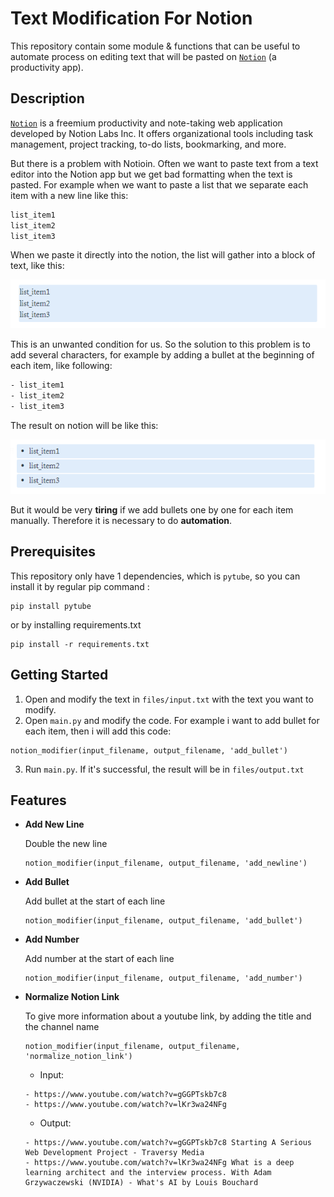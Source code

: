 # Text Modification For Notion
This repository contain some module &amp; functions that can be useful to automate process on editing text that will be pasted on [`Notion`](notion.so) (a productivity app).

## Description
[`Notion`](notion.so) is a freemium productivity and note-taking web application developed by Notion Labs Inc. It offers organizational tools including task management, project tracking, to-do lists, bookmarking, and more.

But there is a problem with Notioin. Often we want to paste text from a text editor into the Notion app but we get bad formatting when the text is pasted. For example when we want to paste a list that we separate each item with a new line like this:

  ```sh
list_item1
list_item2
list_item3
  ```

When we paste it directly into the notion, the list will gather into a block of text, like this:

![1](images/1.PNG)

This is an unwanted condition for us. So the solution to this problem is to add several characters, for example by adding a bullet at the beginning of each item, like following:

  ```sh
- list_item1
- list_item2
- list_item3
  ```
The result on notion will be like this:

![2](images/2.PNG)

But it would be very **tiring** if we add bullets one by one for each item manually. Therefore it is necessary to do **automation**.

## Prerequisites

This repository only have 1 dependencies, which is `pytube`, so you can install it by regular pip command :
```
pip install pytube
```
or by installing requirements.txt
```
pip install -r requirements.txt
```

## Getting Started

1. Open and modify the text in `files/input.txt` with the text you want to modify.
2. Open `main.py` and modify the code. For example i want to add bullet for each item, then i will add this code:
  ```
  notion_modifier(input_filename, output_filename, 'add_bullet')
  ```
3. Run `main.py`. If it's successful, the result will be in `files/output.txt`

## Features
* **Add New Line**

  Double the new line

  ```
  notion_modifier(input_filename, output_filename, 'add_newline')
  ```
* **Add Bullet**

  Add bullet at the start of each line
  
  ```
  notion_modifier(input_filename, output_filename, 'add_bullet')
  ```
* **Add Number**

  Add number at the start of each line

  ```
  notion_modifier(input_filename, output_filename, 'add_number')
  ```
* **Normalize Notion Link**
  
  To give more information about a youtube link, by adding the title and the channel name 
  
  ```
  notion_modifier(input_filename, output_filename, 'normalize_notion_link')
  ```
  
  * Input:
  
  ```
  - https://www.youtube.com/watch?v=gGGPTskb7c8
  - https://www.youtube.com/watch?v=lKr3wa24NFg
  ```
  
  * Output:
  
  ```
  - https://www.youtube.com/watch?v=gGGPTskb7c8 Starting A Serious Web Development Project - Traversy Media
  - https://www.youtube.com/watch?v=lKr3wa24NFg What is a deep learning architect and the interview process. With Adam Grzywaczewski (NVIDIA) - What's AI by Louis Bouchard
  ```
